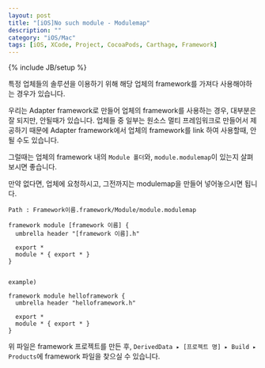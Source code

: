 ```yaml
---
layout: post
title: "[iOS]No such module - Modulemap"
description: ""
category: "iOS/Mac"
tags: [iOS, XCode, Project, CocoaPods, Carthage, Framework]
---
```

{% include JB/setup %}

특정 업체들의 솔루션을 이용하기 위해 해당 업체의 framework를 가져다 사용해야하는 경우가 있습니다. 

우리는 Adapter framework로 만들어 업체의 framework를 사용하는 경우, 대부분은 잘 되지만, 안될때가 있습니다. 업체들 중 일부는 원소스 멀티 프레임워크로 만들어서 제공하기 때문에 Adapter framework에서 업체의 framework를 link 하여 사용할때, 안될 수도 있습니다.

그럴때는 업체의 framework 내의 `Module 폴더`와, `module.modulemap`이 있는지 살펴보시면 좋습니다. 

만약 없다면, 업체에 요청하시고, 그전까지는 modulemap을 만들어 넣어놓으시면 됩니다.

```
Path : Framework이름.framework/Module/module.modulemap

framework module [framework 이름] {
  umbrella header "[framework 이름].h"

  export *
  module * { export * }
}


example)

framework module helloframework {
  umbrella header "helloframework.h"

  export *
  module * { export * }
}

```

위 파일은 framework 프로젝트를 만든 후, `⁨DerivedData⁩ ▸ [프로젝트 명] ▸ ⁨Build⁩ ▸ ⁨Products⁩`에 framework 파일을 찾으실 수 있습니다.